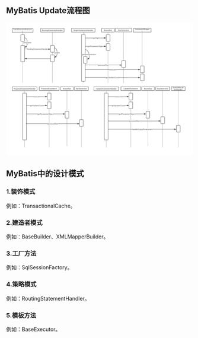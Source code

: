## MyBatis Update流程图
![流程图](MyBatis%20update流程图.png)
## MyBatis中的设计模式  
### 1.装饰模式  
例如：TransactionalCache。
### 2.建造者模式  
例如：BaseBuilder、XMLMapperBuilder。  
### 3.工厂方法  
例如：SqlSessionFactory。  
### 4.策略模式  
例如：RoutingStatementHandler。  
### 5.模板方法  
例如：BaseExecutor。
